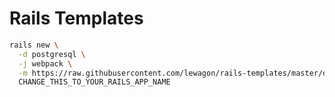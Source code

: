 
# Rails Templates

```bash
rails new \
  -d postgresql \
  -j webpack \
  -m https://raw.githubusercontent.com/lewagon/rails-templates/master/devise.rb \
  CHANGE_THIS_TO_YOUR_RAILS_APP_NAME
```

